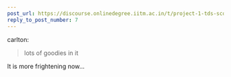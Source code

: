 ```yaml
---
post_url: https://discourse.onlinedegree.iitm.ac.in/t/project-1-tds-score-not-showing-i/168916/8
reply_to_post_number: 7
---
```

 carlton:

> lots of goodies in it 

It is more frightening now…